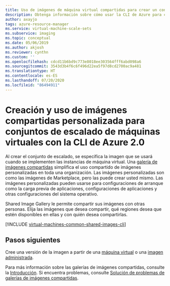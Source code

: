 ```yaml
---
title: Uso de imágenes de máquina virtual compartidas para crear un conjunto de escalado en la CLI de Azure
description: Obtenga información sobre cómo usar la CLI de Azure para crear imágenes de máquinas virtuales compartidas que se utilizarán para implementar conjuntos de escalado de máquina virtual en Azure.
author: axayjo
tags: azure-resource-manager
ms.service: virtual-machine-scale-sets
ms.subservice: imaging
ms.topic: conceptual
ms.date: 05/06/2019
ms.author: akjosh
ms.reviewer: cynthn
ms.custom: ''
ms.openlocfilehash: cdcd11b6bd9c773e8018ee303564fff6abd098a6
ms.sourcegitcommit: 3543d3b4f6c6f496d22ea5f97d8cd2700ac9a481
ms.translationtype: HT
ms.contentlocale: es-ES
ms.lasthandoff: 07/20/2020
ms.locfileid: "86494911"
---
```

# <a name="create-and-use-shared-images-for-virtual-machine-scale-sets-with-the-azure-cli-20"></a>Creación y uso de imágenes compartidas personalizada para conjuntos de escalado de máquinas virtuales con la CLI de Azure 2.0

Al crear el conjunto de escalado, se especifica la imagen que se usará cuando se implementen las instancias de máquina virtual. Una [galería de imágenes compartidas](shared-image-galleries.md) simplifica el uso compartido de imágenes personalizadas en toda una organización. Las imágenes personalizadas son como las imágenes de Marketplace, pero las puede crear usted mismo. Las imágenes personalizadas pueden usarse para configuraciones de arranque como la carga previa de aplicaciones, configuraciones de aplicaciones y otras configuraciones del sistema operativo. 

Shared Image Gallery le permite compartir sus imágenes con otras personas. Elija las imágenes que desea compartir, qué regiones desea que estén disponibles en ellas y con quién desea compartirlas. 


[!INCLUDE [virtual-machines-common-shared-images-cli](../../includes/virtual-machines-common-shared-images-cli.md)]


## <a name="next-steps"></a>Pasos siguientes

Cree una versión de la imagen a partir de una [máquina virtual](../virtual-machines/image-version-vm-cli.md) o una [imagen administrada](../virtual-machines/image-version-managed-image-cli.md).

Para más información sobre las galerías de imágenes compartidas, consulte la [Introducción](shared-image-galleries.md). Si encuentra problemas, consulte [Solución de problemas de galerías de imágenes compartidas](troubleshooting-shared-images.md).
